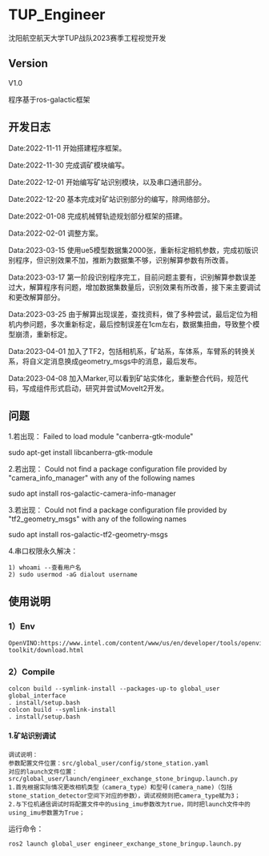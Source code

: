# TUP_Engineer
沈阳航空航天大学TUP战队2023赛季工程视觉开发

## Version
V1.0

程序基于ros-galactic框架

## 开发日志
Date:2022-11-11 开始搭建程序框架。

Date:2022-11-30 完成调矿模块编写。

Date:2022-12-01 开始编写矿站识别模块，以及串口通讯部分。

Date:2022-12-20 基本完成对矿站识别部分的编写，除网络部分。

Date:2022-01-08 完成机械臂轨迹规划部分框架的搭建。

Data:2022-02-01 调整方案。

Data:2023-03-15 使用ue5模型数据集2000张，重新标定相机参数，完成初版识别程序，但识别效果不加，推断为数据集不够，识别解算参数有所改善。

Data:2023-03-17 第一阶段识别程序完工，目前问题主要有，识别解算参数误差过大，解算程序有问题，增加数据集数量后，识别效果有所改善，接下来主要调试和更改解算部分。

Data:2023-03-25 由于解算出现误差，查找资料，做了多种尝试，最后定位为相机内参问题，多次重新标定，最后控制误差在1cm左右，数据集扭曲，导致整个模型崩溃，重新标定。

Data:2023-04-01 加入了TF2，包括相机系，矿站系，车体系，车臂系的转换关系，将自义定消息换成geometry_msgs中的消息，最后发布。

Data:2023-04-08 加入Marker,可以看到矿站实体化，重新整合代码，规范代码，写成组件形式启动，研究并尝试MoveIt2开发。

## 问题
1.若出现： Failed to load module "canberra-gtk-module"

sudo apt-get install libcanberra-gtk-module

2.若出现： Could not find a package configuration file provided by
  "camera_info_manager" with any of the following names

sudo apt install ros-galactic-camera-info-manager 

3.若出现： Could not find a package configuration file provided by "tf2_geometry_msgs"
  with any of the following names

sudo apt install ros-galactic-tf2-geometry-msgs

4.串口权限永久解决：
    
    1) whoami --查看用户名
    2) sudo usermod -aG dialout username

## 使用说明
### 1）Env
    OpenVINO:https://www.intel.com/content/www/us/en/developer/tools/openvino-toolkit/download.html
### 2）Compile
    colcon build --symlink-install --packages-up-to global_user global_interface
    . install/setup.bash
    colcon build --symlink-install
    . install/setup.bash
#### 1.矿站识别调试
    调试说明：
    参数配置文件位置：src/global_user/config/stone_station.yaml
    对应的launch文件位置：src/global_user/launch/engineer_exchange_stone_bringup.launch.py
    1.首先根据实际情况更改相机类型（camera_type）和型号(camera_name)（包括stone_station_detector空间下对应的参数），调试视频则把camera_type赋为3；
    2.与下位机通信调试时将配置文件中的using_imu参数改为true，同时把launch文件中的using_imu参数置为True；

运行命令：

    ros2 launch global_user engineer_exchange_stone_bringup.launch.py